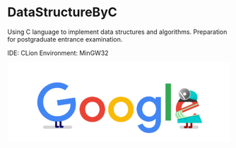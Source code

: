 # DataStructureByC
Using C language to implement data structures and algorithms. Preparation for postgraduate entrance examination.

IDE: CLion		Environment: MinGW32

![](img/google3.gif)